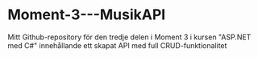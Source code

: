 # Moment-3---MusikAPI

Mitt Github-repository för den tredje delen i Moment 3 i kursen "ASP.NET med C#" innehållande ett skapat API med full CRUD-funktionalitet
